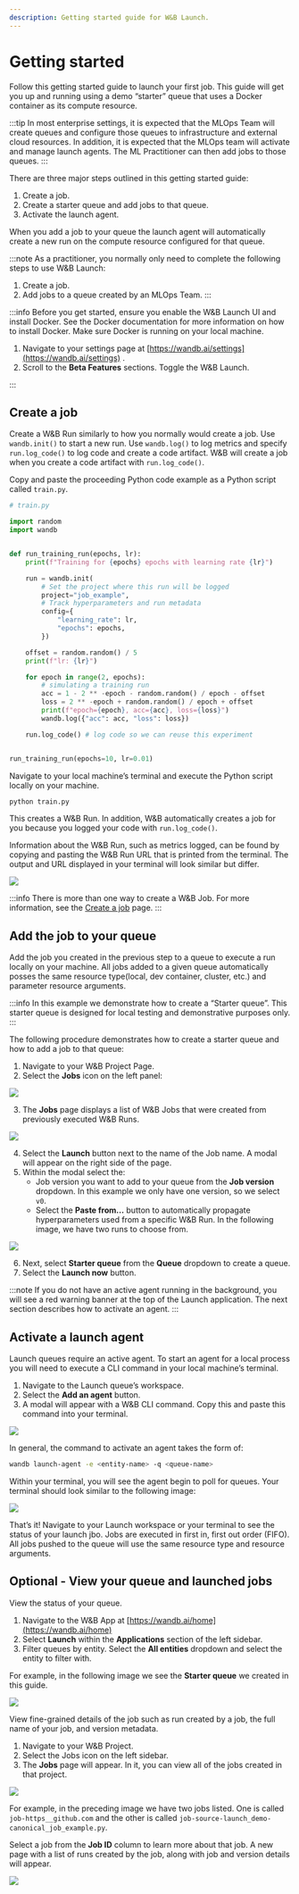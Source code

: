 ```yaml
---
description: Getting started guide for W&B Launch.
---
```

# Getting started

Follow this getting started guide to launch your first job. This guide will get you up and running using a demo “starter” queue that uses a Docker container as its compute resource.

:::tip
In most enterprise settings, it is expected that the MLOps Team will create queues and configure those queues to infrastructure and external cloud resources. In addition, it is expected that the MLOps team will activate and manage launch agents.  The ML Practitioner can then add jobs to those queues.
:::

There are three major steps outlined in this getting started guide:

1. Create a job.
2. Create a starter queue and add jobs to that queue.
3. Activate the launch agent. 

When you add a job to your queue the launch agent will automatically create a new run on the compute resource configured for that queue. 

:::note
As a practitioner, you normally only need to complete the following steps to use W&B Launch:

1. Create a job.
2. Add jobs to a queue created by an MLOps Team.
:::

:::info
Before you get started, ensure you enable the W&B Launch UI and install Docker. See the Docker documentation for more information on how to install Docker. Make sure Docker is running on your local machine.

1. Navigate to your settings page at [https://wandb.ai/settings](https://wandb.ai/settings) .
2. Scroll to the **Beta Features** sections. Toggle the W&B Launch.

:::

<!-- ## Before you get started
Before you get started, ensure you enable the W&B Launch UI and install Docker. See the Docker documentation for more information on how to install Docker. Make sure Docker is running on your local machine.

1. Navigate to your settings page at [https://wandb.ai/settings](https://wandb.ai/settings) .
2. Scroll to the **Beta Features** sections. Toggle the W&B Launch. -->

## Create a job
Create a W&B Run similarly to how you normally would create a job. Use `wandb.init()` to start a new run. Use `wandb.log()` to log metrics and specify `run.log_code()` to log code and create a code artifact. W&B will create a job when you create a code artifact with `run.log_code()`. 

Copy and paste the proceeding Python code example as a Python script called `train.py`.

```python
# train.py

import random
import wandb


def run_training_run(epochs, lr):
    print(f"Training for {epochs} epochs with learning rate {lr}")

    run = wandb.init(
        # Set the project where this run will be logged
        project="job_example",
        # Track hyperparameters and run metadata
        config={
            "learning_rate": lr,
            "epochs": epochs,
        })

    offset = random.random() / 5
    print(f"lr: {lr}")

    for epoch in range(2, epochs):
        # simulating a training run
        acc = 1 - 2 ** -epoch - random.random() / epoch - offset
        loss = 2 ** -epoch + random.random() / epoch + offset
        print(f"epoch={epoch}, acc={acc}, loss={loss}")
        wandb.log({"acc": acc, "loss": loss})

    run.log_code() # log code so we can reuse this experiment


run_training_run(epochs=10, lr=0.01)
```
Navigate to your local machine’s terminal and execute the Python script locally on your machine.
```python
python train.py
```

This creates a W&B Run. In addition, W&B automatically creates a job for you because you logged your code with `run.log_code()`. 

Information about the W&B Run, such as metrics logged, can be found by copying and pasting the W&B Run URL that is printed from the terminal. The output and URL displayed in your terminal will look similar but differ.

![](/images/launch/sample_run_terminal_view.png)

:::info
There is more than one way to create a W&B Job. For more information, see the [Create a job](./create-job.md) page.
:::

## Add the job to your queue
Add the job you created in the previous step to a queue to execute a run locally on your machine. All jobs added to a given queue automatically posses the same resource type(local, dev container, cluster, etc.) and parameter resource arguments.

:::info
In this example we demonstrate how to create a “Starter queue”. This starter queue is designed for local testing and demonstrative purposes only. 
:::

The following procedure demonstrates how to create a starter queue and how to add a job to that queue:

1. Navigate to your W&B Project Page. 
2. Select the **Jobs** icon on the left panel:

![](/images/launch/project_jobs_tab_gs.png)

3. The **Jobs** page displays a list of W&B Jobs that were created from previously executed W&B Runs. 

![](/images/launch/view_jobs.png)

4. Select the **Launch** button next to the name of the Job name. A modal will appear on the right side of the page.
5. Within the modal select the:
    * Job version you want to add to your queue from the **Job version** dropdown. In this example we only have one version, so we select `v0`.
    * Select the **Paste from…** button to automatically propagate hyperparameters used from a specific W&B Run. In the following image, we have two runs to choose from.

![](/images/launch/create_starter_queue_gs.png)

6. Next, select **Starter queue** from the **Queue** dropdown to create a queue.
7. Select the **Launch now** button. 

:::note
If you do not have an active agent running in the background, you will see a red warning banner at the top of the Launch application. The next section describes how to activate an agent.
:::

## Activate a launch agent
Launch queues require an active agent. To start an agent for a local process you will need to execute a CLI command in your local machine’s terminal. 

1. Navigate to the Launch queue’s workspace.
2. Select the **Add an agent** button.
3. A modal will appear with a W&B CLI command. Copy this and paste this command into your terminal.

![](/images/launch/activate_starter_queue_agent.png)

In general, the command to activate an agent takes the form of:

```bash
wandb launch-agent -e <entity-name> -q <queue-name>
```

Within your terminal, you will see the agent begin to poll for queues. Your terminal should look similar to the following image:

![](/images/launch/terminal_gs.png)

That’s it! Navigate to your Launch workspace or your terminal to see the status of your launch jbo. Jobs are executed in first in, first out order (FIFO). All jobs pushed to the queue will use the same resource type and resource arguments. 

## Optional - View your queue and launched jobs

View the status of your queue.

1. Navigate to the W&B App at [https://wandb.ai/home](https://wandb.ai/home) 
2. Select **Launch** within the **Applications** section of the left sidebar.
3. Filter queues by entity. Select the **All entities** dropdown and select the entity to filter with.

For example, in the following image we see the **Starter queue** we created in this guide. 

![](/images/launch/launch_queues_all.png)

View fine-grained details of the job such as run created by a job, the full name of your job, and version metadata.

1. Navigate to your W&B Project.
2. Select the Jobs icon on the left sidebar.
3. The **Jobs** page will appear. In it, you can view all of the jobs created in that project.

![](/images/launch/view_jobs.png)

For example, in the preceding image we have two jobs listed. One is called `job-https__github.com` and the other is called `job-source-launch_demo-canonical_job_example.py`.

Select a job from the **Job ID** column to learn more about that job. A new page with a list of runs created by the job, along with job and version details will appear. 

![](/images/launch/runs_in_job.png)
